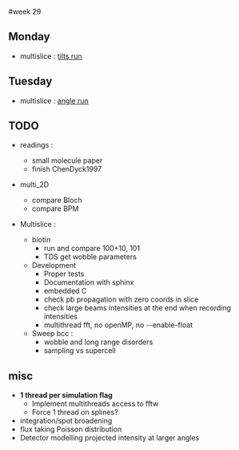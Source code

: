 #week 29
## Monday
- multislice : [tilts run](/projects/multislice/applications#tilts-run)

## Tuesday
- multislice : [angle run](/projects/multislice/applications#full-rotational-study)


## TODO
- readings :
    - small molecule paper
    - finish ChenDyck1997

- multi_2D
    - compare Bloch
    - compare BPM

- Multislice :
    - biotin
        - run and compare 100+10, 101
        - TDS get wobble parameters
    - Development
        - Proper tests
        - Documentation with sphinx
        - embedded C
        - check pb propagation with zero coords in slice
        - check large beams intensities at the end when recording intensities
        - multithread fft, no openMP,  no --enable-float
    - Sweep bcc :
        - wobble and long range disorders
        - sampling vs supercell
## misc
- **1 thread per simulation flag**
    - Implement multithreads access to fftw
    - Force 1 thread on splines?
- integration/spot broadening
- flux taking Poisson distribution
- Detector modelling projected intensity at larger angles
